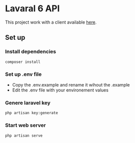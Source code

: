 # Lavaral 6 API

This project work with a client available [here](https://github.com/falia15/react-redux-app.git).

## Set up

### Install dependencies
``composer install``

### Set up .env file
- Copy the .env.example and rename it wihout the .example
- Edit the .env file with your environement values

### Genere laravel key
``php artisan key:generate``

### Start web server
``php artisan serve``